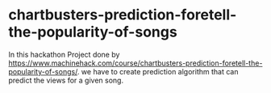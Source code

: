 # chartbusters-prediction-foretell-the-popularity-of-songs
In this hackathon Project done by https://www.machinehack.com/course/chartbusters-prediction-foretell-the-popularity-of-songs/. we have to create prediction algorithm that can predict the views for a given song.
